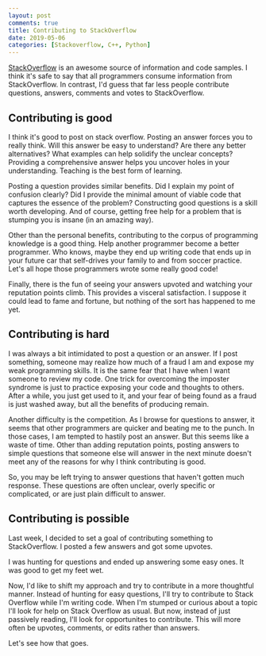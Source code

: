 ```yaml
---
layout: post
comments: true
title: Contributing to StackOverflow
date: 2019-05-06
categories: [Stackoverflow, C++, Python]
---
```


[StackOverflow](http://stackoverflow.com/) is an awesome source of information and code samples. I think it's safe to say that all programmers consume information from StackOverflow. In contrast, I'd guess that far less people contribute questions, answers, comments and votes to StackOverflow.

## Contributing is good
I think it's good to post on stack overflow. Posting an answer forces you to really think. Will this answer be easy to understand? Are there any better alternatives? What examples can help solidify the unclear concepts? Providing a comprehensive answer helps you uncover holes in your understanding. Teaching is the best form of learning.

Posting a question provides similar benefits. Did I explain my point of confusion clearly? Did I provide the minimal amount of viable code that captures the essence of the problem? Constructing good questions is a skill worth developing. And of course, getting free help for a problem that is stumping you is insane (in an amazing way).

Other than the personal benefits, contributing to the corpus of programming knowledge is a good thing. Help another programmer become a better programmer. Who knows, maybe they end up writing code that ends up in your future car that self-drives your family to and from soccer practice. Let's all hope those programmers wrote some really good code!

Finally, there is the fun of seeing your answers upvoted and watching your reputation points climb. This provides a visceral satisfaction. I suppose it could lead to fame and fortune, but nothing of the sort has happened to me yet.

## Contributing is hard
I was always a bit intimidated to post a question or an answer. If I post something, someone may realize how much of a fraud I am and expose my weak programming skills. It is the same fear that I have when I want someone to review my code. One trick for overcoming the imposter syndrome is just to practice exposing your code and thoughts to others. After a while, you just get used to it, and your fear of being found as a fraud is just washed away, but all the benefits of producing remain. 

Another difficulty is the competition. As I browse for questions to answer, it seems that other programmers are quicker and beating me to the punch. In those cases, I am tempted to hastily post an answer. But this seems like a waste of time. Other than adding reputation points, posting answers to simple questions that someone else will answer in the next minute doesn't meet any of the reasons for why I think contributing is good. 

So, you may be left trying to answer questions that haven't gotten much response. These questions are often unclear, overly specific or complicated, or are just plain difficult to answer.

## Contributing is possible
Last week, I decided to set a goal of contributing something to StackOverflow. I posted a few answers and got some upvotes.

I was hunting for questions and ended up answering some easy ones. It was good to get my feet wet. 

Now, I'd like to shift my approach and try to contribute in a more thoughtful manner. Instead of hunting for easy questions, I'll try to contribute to Stack Overflow while I'm writing code. When I'm stumped or curious about a topic I'll look for help on Stack Overflow as usual. But now, instead of just passively reading, I'll look for opportunites to contribute. This will more often be upvotes, comments, or edits rather than answers.  

Let's see how that goes.
